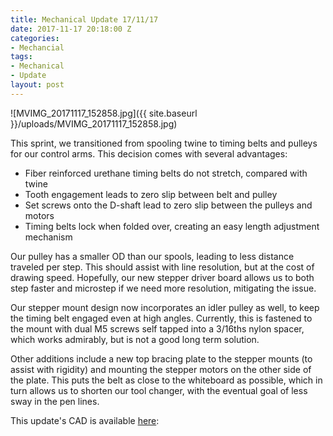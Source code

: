 ```yaml
---
title: Mechanical Update 17/11/17
date: 2017-11-17 20:18:00 Z
categories:
- Mechancial
tags:
- Mechanical
- Update
layout: post
---
```


![MVIMG_20171117_152858.jpg]({{ site.baseurl }}/uploads/MVIMG_20171117_152858.jpg)

This sprint, we transitioned from spooling twine to timing belts and pulleys for our control arms. This decision comes with several advantages:

* Fiber reinforced urethane timing belts do not stretch, compared with twine
* Tooth engagement leads to zero slip between belt and pulley
* Set screws onto the D-shaft lead to zero slip between the pulleys and motors
* Timing belts lock when folded over, creating an easy length adjustment mechanism

Our pulley has a smaller OD than our spools, leading to less distance traveled per step. This should assist with line resolution, but at the cost of drawing speed. Hopefully, our new stepper driver board allows us to both step faster and microstep if we need more resolution, mitigating the issue.

Our stepper mount design now incorporates an idler pulley as well, to keep the timing belt engaged even at high angles. Currently, this is fastened to the mount with dual M5 screws self tapped into a 3/16ths nylon spacer, which works admirably, but is not a good long term solution.

Other additions include a new top bracing plate to the stepper mounts (to assist with rigidity) and mounting the stepper motors on the other side of the plate. This puts the belt as close to the whiteboard as possible, which in turn allows us to shorten our tool changer, with the eventual goal of less sway in the pen lines.

This update's CAD is available [here](https://cad.onshape.com/documents/8f08652983ca17f06e9ac67d/v/082bedbad80e068208d81686/e/88465677413e52a9af015cfc):
